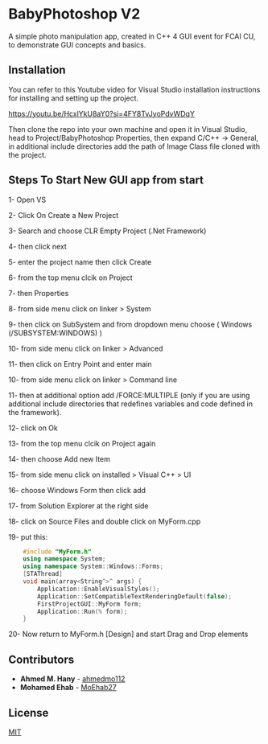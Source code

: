 # BabyPhotoshop V2

A simple photo manipulation app, created in C++ 4 GUI event for FCAI CU, to demonstrate GUI concepts and basics.
## Installation
You can refer to this Youtube video for Visual Studio installation instructions for installing and setting up the project.

https://youtu.be/HcxlYkU8aY0?si=4FY8TvJyoPdvWDqY

Then clone the repo into your own machine and open it in Visual Studio, head to Project/BabyPhotoshop Properties, then expand C/C++ -> General, in additional include directories add the path of Image Class file cloned with the project.

## Steps To Start New GUI app from start
1- Open VS

2- Click On Create a New Project

3- Search and choose CLR Empty Project (.Net Framework) 

4- then click next

5- enter the project name then click Create

6- from the top menu clcik on Project

7- then Properties

8- from side menu click on linker > System

9- then click on SubSystem and from dropdown menu choose ( Windows (/SUBSYSTEM:WINDOWS) 
)

10- from side menu click on linker > Advanced

11- then click on Entry Point and enter main 

10- from side menu click on linker > Command line

11- then at additional option add /FORCE:MULTIPLE (only if you are using additional include directories that redefines variables and code defined in the framework).

12- click on Ok 

13- from the top menu clcik on Project again

14- then choose Add new Item

15- from side menu click on installed > Visual C++ > UI

16- choose Windows Form then click add

17- from Solution Explorer at the right side 

18- click on Source Files and double click on MyForm.cpp

19- put this:
```C++
	#include "MyForm.h"
	using namespace System;
	using namespace System::Windows::Forms;
	[STAThread]
	void main(array<String^>^ args) {
		Application::EnableVisualStyles();
		Application::SetCompatibleTextRenderingDefault(false);
		FirstProjectGUI::MyForm form;
		Application::Run(% form);
	}
```
20- Now return to MyForm.h [Design] and start Drag and Drop elements

## Contributors
* **Ahmed M. Hany** - [ahmedmo112](https://github.com/ahmedmo112)
* **Mohamed Ehab** - [MoEhab27](https://github.com/MoEhab27)

## License

[MIT](https://choosealicense.com/licenses/mit/)
